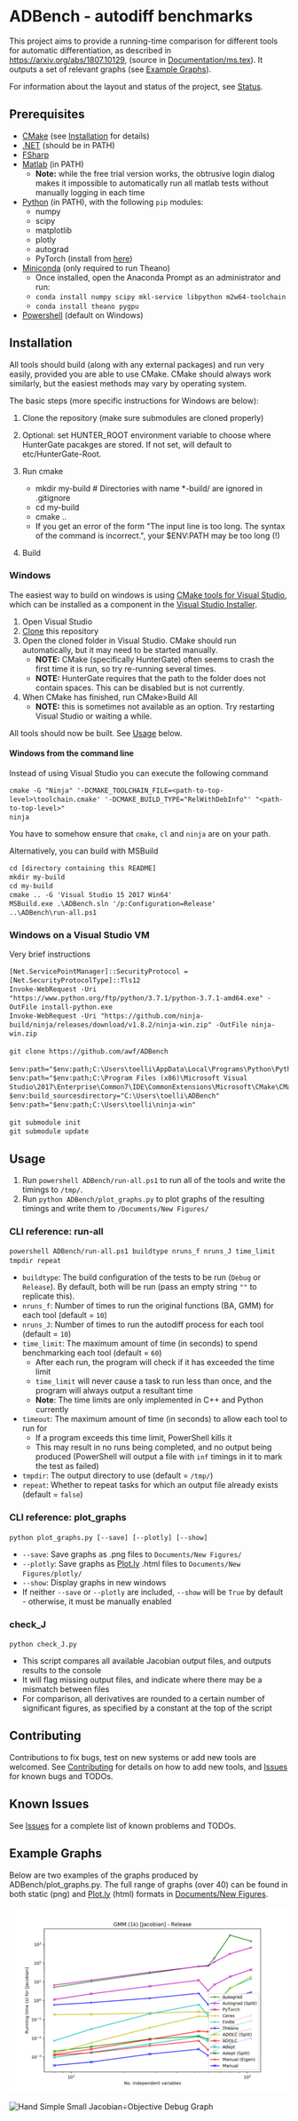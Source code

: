 # ADBench - autodiff benchmarks

This project aims to provide a running-time comparison for different tools for automatic differentiation, 
as described in https://arxiv.org/abs/1807.10129, (source in [Documentation/ms.tex](Documentation/ms.tex)).
It outputs a set of relevant graphs (see [Example Graphs](#Example%20Graphs)).

For information about the layout and status of the project, see [Status](STATUS.md).

## Prerequisites

- [CMake](https://cmake.org/) (see [Installation](#installation) for details)
- [.NET](https://www.microsoft.com/net) (should be in PATH)
- [FSharp](https://fsharp.org/)
- [Matlab](https://www.mathworks.com/products/matlab.html) (in PATH)
	- **Note:** while the free trial version works, the obtrusive login dialog makes it impossible to automatically run all matlab tests without manually logging in each time
- [Python](https://www.python.org/) (in PATH), with the following `pip` modules:
	- numpy
	- scipy
	- matplotlib
	- plotly
	- autograd
	- PyTorch (install from [here](https://pytorch.org/))
- [Miniconda](https://conda.io/miniconda.html) (only required to run Theano)
	- Once installed, open the Anaconda Prompt as an administrator and run:
	- `conda install numpy scipy mkl-service libpython m2w64-toolchain`
	- `conda install theano pygpu`
- [Powershell](https://docs.microsoft.com/en-us/powershell/scripting/setup/installing-powershell
) (default on Windows)

## Installation

All tools should build (along with any external packages) and run very easily, provided you are able to use CMake. CMake should always work similarly, but the easiest methods may vary by operating system.

The basic steps (more specific instructions for Windows are below):

1) Clone the repository (make sure submodules are cloned properly)
2) Optional: set HUNTER_ROOT environment variable to choose where HunterGate pacakges are stored.  If not set, will default to etc/HunterGate-Root.
3) Run cmake
	- mkdir my-build  # Directories with name *-build/ are ignored in .gitignore
	- cd my-build
	- cmake ..
	- If you get an error of the form "The input line is too long.  The syntax of the command is incorrect.", your $ENV:PATH may be too long (!)

3) Build

### Windows

The easiest way to build on windows is using [CMake tools for Visual Studio](https://blogs.msdn.microsoft.com/vcblog/2016/10/05/cmake-support-in-visual-studio/), which can be installed as a component in the [Visual Studio Installer](https://docs.microsoft.com/en-us/visualstudio/install/install-visual-studio).

1) Open Visual Studio
2) [Clone](http://www.malgreve.net/2014/06/17/cloning-getting-code-from-git-repository-to-visual-studio/) this repository
3) Open the cloned folder in Visual Studio. CMake should run automatically, but it may need to be started manually.
	- **NOTE:** CMake (specifically HunterGate) often seems to crash the first time it is run, so try re-running several times.
	- **NOTE:** HunterGate requires that the path to the folder does not contain spaces. This can be disabled but is not currently.
4) When CMake has finished, run CMake>Build All
	- **NOTE:** this is sometimes not available as an option. Try restarting Visual Studio or waiting a while.

All tools should now be built. See [Usage](#usage) below.

#### Windows from the command line

Instead of using Visual Studio you can execute the following command

```
cmake -G "Ninja" '-DCMAKE_TOOLCHAIN_FILE=<path-to-top-level>\toolchain.cmake' '-DCMAKE_BUILD_TYPE="RelWithDebInfo"' "<path-to-top-level>"
ninja
```

You have to somehow ensure that `cmake`, `cl` and `ninja` are on your
path.

Alternatively, you can build with MSBuild

```
cd [directory containing this README]
mkdir my-build
cd my-build
cmake .. -G 'Visual Studio 15 2017 Win64'
MSBuild.exe .\ADBench.sln '/p:Configuration=Release'
..\ADBench\run-all.ps1
```

### Windows on a Visual Studio VM

Very brief instructions

```
[Net.ServicePointManager]::SecurityProtocol = [Net.SecurityProtocolType]::Tls12
Invoke-WebRequest -Uri "https://www.python.org/ftp/python/3.7.1/python-3.7.1-amd64.exe" -OutFile install-python.exe
Invoke-WebRequest -Uri "https://github.com/ninja-build/ninja/releases/download/v1.8.2/ninja-win.zip" -OutFile ninja-win.zip

git clone https://github.com/awf/ADBench

$env:path="$env:path;C:\Users\toelli\AppData\Local\Programs\Python\Python37"
$env:path="$env:path;C:\Program Files (x86)\Microsoft Visual Studio\2017\Enterprise\Common7\IDE\CommonExtensions\Microsoft\CMake\CMake\bin"
$env:build_sourcesdirectory="C:\Users\toelli\ADBench"
$env:path="$env:path;C:\Users\toelli\ninja-win"

git submodule init
git submodule update
```

## Usage

1) Run `powershell ADBench/run-all.ps1` to run all of the tools and write the timings to `/tmp/`.
2) Run `python ADBench/plot_graphs.py` to plot graphs of the resulting timings and write them to `/Documents/New Figures/`

### CLI reference: run-all

`powershell ADBench/run-all.ps1 buildtype nruns_f nruns_J time_limit tmpdir repeat`
- `buildtype`: The build configuration of the tests to be run (`Debug` or `Release`). By default, both will be run (pass an empty string `""` to replicate this).
- `nruns_f`: Number of times to run the original functions (BA, GMM) for each tool (default = `10`)
- `nruns_J`: Number of times to run the autodiff process for each tool (default = `10`)
- `time_limit`: The maximum amount of time (in seconds) to spend benchmarking each tool (default = `60`)
	- After each run, the program will check if it has exceeded the time limit
	- `time_limit` will never cause a task to run less than once, and the program will always output a resultant time
	- **Note**: The time limits are only implemented in C++ and Python currently
- `timeout`: The maximum amount of time (in seconds) to allow each tool to run for
	- If a program exceeds this time limit, PowerShell kills it
	- This may result in no runs being completed, and no output being produced (PowerShell will output a file with `inf` timings in it to mark the test as failed)
- `tmpdir`: The output directory to use (default = `/tmp/`)
- `repeat`: Whether to repeat tasks for which an output file already exists (default = `false`)

### CLI reference: plot_graphs

`python plot_graphs.py [--save] [--plotly] [--show]`
- `--save`: Save graphs as .png files to `Documents/New Figures/`
- `--plotly`: Save graphs as [Plot.ly](https://plot.ly/) .html files to `Documents/New Figures/plotly/`
- `--show`: Display graphs in new windows
- If neither `--save` or `--plotly` are included, `--show` will be `True` by default - otherwise, it must be manually enabled

### check_J

`python check_J.py`
- This script compares all available Jacobian output files, and outputs results to the console
- It will flag missing output files, and indicate where there may be a mismatch between files
- For comparison, all derivatives are rounded to a certain number of significant figures, as specified by a constant at the top of the script

## Contributing

Contributions to fix bugs, test on new systems or add new tools are welcomed. See [Contributing](/CONTRIBUTING.md) for details on how to add new tools, and [Issues](/ISSUES.md) for known bugs and TODOs.

## Known Issues

See [Issues](/ISSUES.md) for a complete list of known problems and TODOs.

## Example Graphs

Below are two examples of the graphs produced by ADBench/plot_graphs.py. The full range of graphs (over 40) can be found in both static (png) and [Plot.ly](https://plot.ly/) (html) formats in [Documents/New Figures](/Documents/New%20Figures/).

![GMM 1k Jacobian Release Graph](/Documents/New%20Figures/static/Release/jacobian/GMM%20%281k%29%20[Jacobian]%20-%20Release%20Graph.png)

![Hand Simple Small Jacobian÷Objective Debug Graph](/Documents/New%20Figures/static/Debug/jacobian%20÷%20objective/HAND%20%28Simple,%20Small%29%20[Jacobian%20÷%20objective]%20-%20Debug%20Graph.png)
